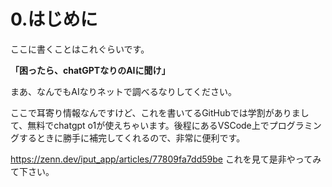 <h1>0.はじめに</h1>
<p>ここに書くことはこれぐらいです。</p>
<p><strong>「困ったら、chatGPTなりのAIに聞け」</strong></p>
<p>まあ、なんでもAIなりネットで調べるなりしてください。</p>
<p>ここで耳寄り情報なんですけど、これを書いてるGitHubでは学割がありまして、無料でchatgpt o1が使えちゃいます。後程にあるVSCode上でプログラミングするときに勝手に補完してくれるので、非常に便利です。</p>
<a href=https://zenn.dev/iput_app/articles/77809fa7dd59be>https://zenn.dev/iput_app/articles/77809fa7dd59be</a>
<h>これを見て是非やってみて下さい。</h>
